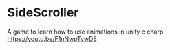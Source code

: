 # SideScroller
A game to learn how to use animations in unity c charp
<br>
https://youtu.be/F1nNwpTvwDE
